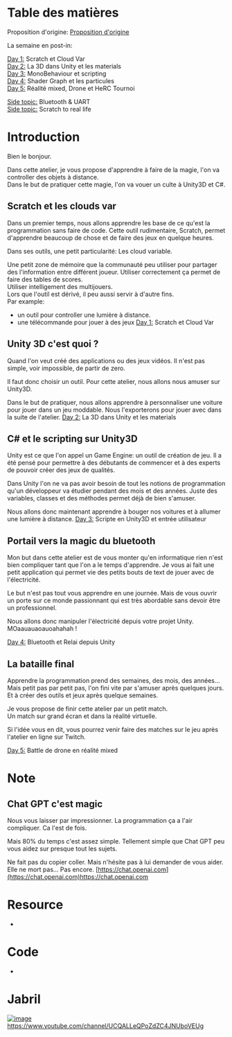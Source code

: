 

# Table des matières

Proposition d'origine:  [Proposition d'origine](https://github.com/EloiStree/HelloRC/blob/main/BonjourUnity3D/Atelier_300GamingSpace.md)  

La semaine en post-in:  

[Day 1:](https://github.com/EloiStree/HelloRC/blob/main/FR/February2024/2024_02_26_Day1.md) Scratch et Cloud Var   
[Day 2:](https://github.com/EloiStree/HelloRC/blob/main/FR/February2024/2024_02_27_Day2.md) La 3D dans Unity et les materials   
[Day 3:](https://github.com/EloiStree/HelloRC/blob/main/FR/February2024/2024_02_28_Day3.md) MonoBehaviour et scripting   
[Day 4:](https://github.com/EloiStree/HelloRC/blob/main/FR/February2024/2024_02_29_Day4.md) Shader Graph et les particules  
[Day 5:](https://github.com/EloiStree/HelloRC/blob/main/FR/February2024/2024_03_01_Day5.md) Réalité mixed, Drone et HeRC Tournoi    

[Side topic:](https://github.com/EloiStree/HelloRC/blob/main/FR/February2024/UART.md) Bluetooth & UART    
[Side topic:](https://github.com/EloiStree/HelloRC/blob/main/FR/February2024/ScratchToUART.md) Scratch to real life    


# Introduction

Bien le bonjour.     

Dans cette atelier, je vous propose d'apprendre à faire de la magie, l'on va controller des objets à distance.  
Dans le but de pratiquer cette magie, l'on va vouer un culte à Unity3D et C#.


## Scratch et les clouds var

Dans un premier temps, nous allons apprendre les base de ce qu'est la programmation sans faire de code.
Cette outil rudimentaire, Scratch, permet d'apprendre beaucoup de chose et de faire des jeux en quelque heures.

Dans ses outils, une petit particularité: Les cloud variable.

Une petit zone de mémoire que la communauté peu utiliser pour partager des l'information entre différent joueur.
Utiliser correctement ça permet de faire des tables de scores.  
Utiliser intelligement des multijouers.   
Lors que l'outil est dérivé, il peu aussi servir à d'autre fins.  
Par example:
- un outil pour controller une lumière à distance.    
- une télécommande pour jouer à des jeux
[Day 1:](https://github.com/EloiStree/HelloRC/blob/main/FR/February2024/2024_02_26_Day1.md) Scratch et Cloud Var 


## Unity 3D c'est quoi ?

Quand l'on veut créé des applications ou des jeux vidéos. 
Il n'est pas simple, voir impossible, de partir de zero.

Il faut donc choisir un outil.
Pour cette atelier, nous allons nous amuser sur Unity3D.

Dans le but de pratiquer, nous allons apprendre à personnaliser une voiture pour jouer dans un jeu moddable.
Nous l'exporterons pour jouer avec dans la suite de l'atelier.
[Day 2:](https://github.com/EloiStree/HelloRC/blob/main/FR/February2024/2024_02_27_Day2.md) La 3D dans Unity et les materials  

## C# et le scripting sur Unity3D

Unity est ce que l'on appel un Game Engine: un outil de création de jeu.
Il a été pensé pour permettre à des débutants de commencer et à des experts de pouvoir créer des jeux de qualités.

Dans Unity l'on ne va pas avoir besoin de tout les notions de programmation  qu'un développeur va étudier pendant des mois et des années. 
Juste des variables, classes et des méthodes permet déjà de bien s'amuser.

Nous allons donc maintenant apprendre à bouger nos voitures et à allumer une lumière à distance.
[Day 3:](https://github.com/EloiStree/HelloRC/blob/main/FR/February2024/2024_02_28_Day3.md) Scripte en Unity3D et entrée utilisateur  


## Portail vers la magic du bluetooth

Mon but dans cette atelier est de vous monter qu'en informatique rien n'est bien compliquer tant que l'on a le temps d'apprendre. 
Je vous ai fait une petit application qui permet vie des petits bouts de text de jouer avec de l'électricité.

Le but n'est pas tout vous apprendre en une journée. Mais de vous ouvrir un porte sur ce monde passionnant qui est très abordable sans devoir être un professionnel.

Nous allons donc manipuler l'électricité depuis votre projet Unity.
MOaauauaoauoahahah !

[Day 4:](https://github.com/EloiStree/HelloRC/blob/main/FR/February2024/2024_02_29_Day4.md) Bluetooth et Relai depuis Unity  

## La bataille final

Apprendre la programmation prend des semaines, des mois, des années...
Mais petit pas par petit pas, l'on fini vite par s'amuser après quelques jours.
Et à créer des outils et jeux après quelque semaines.

Je vous propose de finir cette atelier par un petit match.  
Un match sur grand écran et dans la réalité virtuelle.  

Si l'idée vous en dit, vous pourrez venir faire des matches sur le jeu après l'atelier en ligne sur Twitch.

[Day 5:](https://github.com/EloiStree/HelloRC/blob/main/FR/February2024/2024_03_01_Day5.md) Battle de drone en réalité mixed  

# Note 

## Chat GPT c'est magic

Nous vous laisser par impressionner. 
La programmation ça a l'air compliquer.
Ca l'est de fois.

Mais 80% du temps c'est assez simple.
Tellement simple que Chat GPT peu vous aidez sur presque tout les sujets.

Ne fait pas du copier coller. 
Mais n'hésite pas à lui demander de vous aider.
Elle ne mort pas... Pas encore.
[https://chat.openai.com](https://chat.openai.com)https://chat.openai.com



# Resource

-
 
# Code

-


# Jabril 

[![image](https://github.com/EloiStree/HelloRC/assets/20149493/f40f3965-50c8-44ef-b604-178796a45528)](https://www.youtube.com/channel/UCQALLeQPoZdZC4JNUboVEUg)https://www.youtube.com/channel/UCQALLeQPoZdZC4JNUboVEUg







